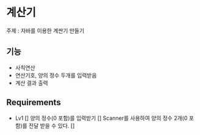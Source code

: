 # 계산기

주제 : 자바를 이용한 계싼기 만들기

## 기능
- 사칙연산
- 연산기호, 양의 정수 두개를 입력받음
- 계산 결과 출력

## Requirements
- Lv1
  [] 양의 정수(0 포함)를 입력받기
    [] Scanner를 사용하여 양의 정수 2개(0 포함)를 전달 받을 수 있다.
    []  
